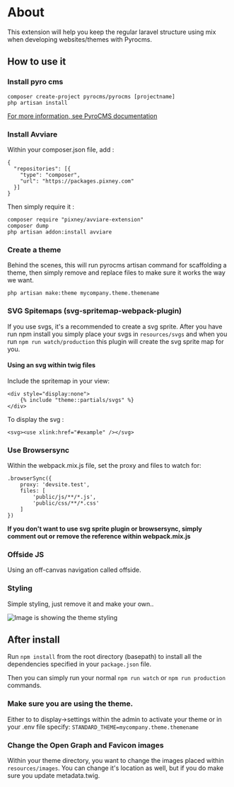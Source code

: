# About

This extension will help you keep the regular laravel structure using mix
when developing websites/themes with Pyrocms.


## How to use it

### Install pyro cms
```
composer create-project pyrocms/pyrocms [projectname]
php artisan install
```

[For more information, see PyroCMS documentation](https://pyrocms.com/documentation/pyrocms/3.7/getting-started/installation)



### Install Avviare

Within your composer.json file, add :
```
{
  "repositories": [{
    "type": "composer",
    "url": "https://packages.pixney.com"
  }]
}
```

Then simply require it : 

```
composer require "pixney/avviare-extension"
composer dump
php artisan addon:install avviare
``` 

### Create a theme
Behind the scenes, this will run pyrocms artisan command for scaffolding a theme, then simply remove and replace files to make sure it works the way we want.
```
php artisan make:theme mycompany.theme.themename
``` 


### SVG Spitemaps (svg-spritemap-webpack-plugin)
If you use svgs, it's a recommended to create a svg sprite. After you have run npm install you simply place your svgs in `resources/svgs` and when you run `npm run watch/production` this plugin will create the svg sprite map for you.


#### Using an svg within twig files
Include the spritemap in your view:
```
<div style="display:none">
	{% include "theme::partials/svgs" %}
</div>
```

To display the svg :

```
<svg><use xlink:href="#example" /></svg>
```

### Use Browsersync
Within the webpack.mix.js file, set the proxy and files to watch for:

```
.browserSync({
    proxy: 'devsite.test',
    files: [
        'public/js/**/*.js',
        'public/css/**/*.css'
    ]
})
```


**If you don't want to use svg sprite plugin or browsersync, simply comment out or remove the reference within webpack.mix.js**


### Offside JS
Using an off-canvas navigation called offside.

### Styling
Simple styling, just remove it and make your own..

![Image is showing the theme styling](https://github.com/pixney/avviare-extension/blob/master/resources/stubs/images/theme.png)

## After install

Run `npm install` from the root directory (basepath) to install all the dependencies specified in your `package.json` file.

Then you can simply run your normal `npm run watch` or `npm run production` commands.

### Make sure you are using the theme.
Either to to display->settings within the admin to activate your theme or in your .env file specify:
`STANDARD_THEME=mycompany.theme.themename`

### Change the Open Graph and Favicon images
Within your theme directory, you want to change the images placed within `resources/images`. You can change it's location as well, but if you do make sure you update metadata.twig.

